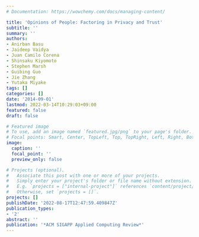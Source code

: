```yaml
---
# Documentation: https://wowchemy.com/docs/managing-content/

title: 'Opinions of People: Factoring in Privacy and Trust'
subtitle: ''
summary: ''
authors:
- Anirban Basu
- Jaideep Vaidya
- Juan Camilo Corena
- Shinsaku Kiyomoto
- Stephen Marsh
- Guibing Guo
- Jie Zhang
- Yutaka Miyake
tags: []
categories: []
date: '2014-09-01'
lastmod: 2022-03-14T10:29:03+09:00
featured: false
draft: false

# Featured image
# To use, add an image named `featured.jpg/png` to your page's folder.
# Focal points: Smart, Center, TopLeft, Top, TopRight, Left, Right, BottomLeft, Bottom, BottomRight.
image:
  caption: ''
  focal_point: ''
  preview_only: false

# Projects (optional).
#   Associate this post with one or more of your projects.
#   Simply enter your project's folder or file name without extension.
#   E.g. `projects = ["internal-project"]` references `content/project/deep-learning/index.md`.
#   Otherwise, set `projects = []`.
projects: []
publishDate: '2022-08-17T12:47:59.409847Z'
publication_types:
- '2'
abstract: ''
publication: '*ACM SIGAPP Applied Computing Review*'
---
```

